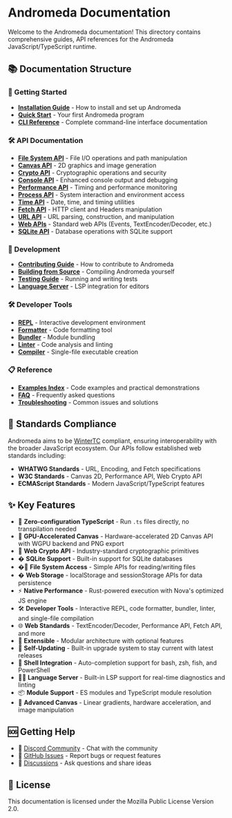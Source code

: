 # Andromeda Documentation

Welcome to the Andromeda documentation! This directory contains comprehensive
guides, API references for the Andromeda JavaScript/TypeScript runtime.

## 📚 Documentation Structure

### 🚀 Getting Started

- [**Installation Guide**](/docs/installation) - How to install and set up
  Andromeda
- [**Quick Start**](/docs/quick-start) - Your first Andromeda program
- [**CLI Reference**](/docs/cli-reference) - Complete command-line interface
  documentation

### 🛠️ API Documentation

- [**File System API**](/docs/api/file-system) - File I/O operations and path
  manipulation
- [**Canvas API**](/docs/api/canvas) - 2D graphics and image generation
- [**Crypto API**](/docs/api/crypto) - Cryptographic operations and security
- [**Console API**](/docs/api/console) - Enhanced console output and debugging
- [**Performance API**](/docs/api/performance) - Timing and performance
  monitoring
- [**Process API**](/docs/api/process) - System interaction and environment
  access
- [**Time API**](/docs/api/time) - Date, time, and timing utilities
- [**Fetch API**](/docs/api/fetch) - HTTP client and Headers manipulation
- [**URL API**](/docs/api/url) - URL parsing, construction, and manipulation
- [**Web APIs**](/docs/api/web) - Standard web APIs (Events,
  TextEncoder/Decoder, etc.)
- [**SQLite API**](/docs/api/sqlite) - Database operations with SQLite support

### 🔧 Development

- [**Contributing Guide**](/docs/contributing) - How to contribute to Andromeda
- [**Building from Source**](/docs/building) - Compiling Andromeda yourself
- [**Testing Guide**](/docs/testing) - Running and writing tests
- [**Language Server**](/docs/cli-reference#lsp) - LSP integration for editors

### 🛠️ Developer Tools

- [**REPL**](/docs/cli-reference#repl) - Interactive development environment
- [**Formatter**](/docs/cli-reference#fmt) - Code formatting tool  
- [**Bundler**](/docs/cli-reference#bundle) - Module bundling
- [**Linter**](/docs/cli-reference#lint) - Code analysis and linting
- [**Compiler**](/docs/cli-reference#compile) - Single-file executable creation

### 📋 Reference

- [**Examples Index**](/docs/examples/index) - Code examples and practical
  demonstrations
- [**FAQ**](/docs/faq) - Frequently asked questions
- [**Troubleshooting**](/docs/troubleshooting) - Common issues and solutions

## 🎯 Standards Compliance

Andromeda aims to be [WinterTC](https://wintertc.org/) compliant, ensuring
interoperability with the broader JavaScript ecosystem. Our APIs follow
established web standards including:

- **WHATWG Standards** - URL, Encoding, and Fetch specifications
- **W3C Standards** - Canvas 2D, Performance API, Web Crypto API
- **ECMAScript Standards** - Modern JavaScript/TypeScript features

## ✨ Key Features

- 🚀 **Zero-configuration TypeScript** - Run `.ts` files directly, no transpilation needed
- 🎨 **GPU-Accelerated Canvas** - Hardware-accelerated 2D Canvas API with WGPU backend and PNG export
- 🔐 **Web Crypto API** - Industry-standard cryptographic primitives
- � **SQLite Support** - Built-in support for SQLite databases
- �📁 **File System Access** - Simple APIs for reading/writing files
- � **Web Storage** - localStorage and sessionStorage APIs for data persistence
- ⚡ **Native Performance** - Rust-powered execution with Nova's optimized JS engine
- 🛠️ **Developer Tools** - Interactive REPL, code formatter, bundler, linter, and single-file compilation
- 🌐 **Web Standards** - TextEncoder/Decoder, Performance API, Fetch API, and more
- 🔧 **Extensible** - Modular architecture with optional features
- 🔧 **Self-Updating** - Built-in upgrade system to stay current with latest releases
- 🔧 **Shell Integration** - Auto-completion support for bash, zsh, fish, and PowerShell
- 🧑‍💻 **Language Server** - Built-in LSP support for real-time diagnostics and linting
- 📦 **Module Support** - ES modules and TypeScript module resolution
- 🎯 **Advanced Canvas** - Linear gradients, hardware acceleration, and image manipulation

## 🆘 Getting Help

- 💬 [Discord Community](https://discord.gg/tgjAnX2Ny3) - Chat with the
  community
- 🐛 [GitHub Issues](https://github.com/tryandromeda/andromeda/issues) - Report
  bugs or request features
- 📧 [Discussions](https://github.com/tryandromeda/andromeda/discussions) - Ask
  questions and share ideas

## 📄 License

This documentation is licensed under the Mozilla Public License Version 2.0.
